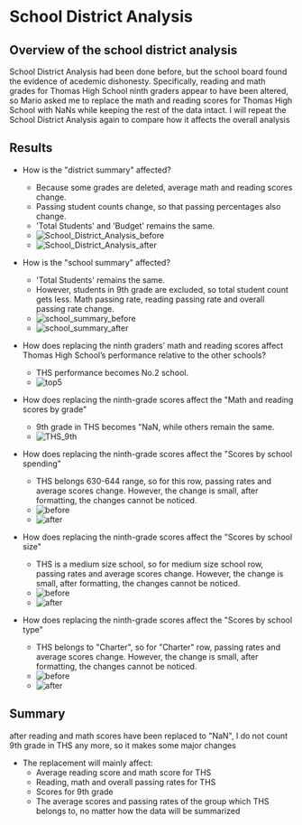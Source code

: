 # School District Analysis
## Overview of the school district analysis
School District Analysis had been done before, but the school board found the evidence of acedemic dishonesty. Specifically, reading and math grades for Thomas High School ninth graders appear to have been altered, so Mario asked me to replace the math and reading scores for Thomas High School with NaNs while keeping the rest of the data intact. I will repeat the School District Analysis again to compare how it affects the overall analysis

## Results
- How is the "district summary" affected?
    - Because some grades are deleted, average math and reading scores change.
    - Passing student counts change, so that passing percentages also change.
    - 'Total Students' and 'Budget' remains the same.
    - ![School_District_Analysis_before](Resourses/School_District_Analysis_before.png)
    - ![School_District_Analysis_after](Resourses/School_District_Analysis_after.png)

- How is the "school summary" affected?
    - 'Total Students' remains the same.
    - However, students in 9th grade are excluded, so total student count gets less. Math passing rate, reading passing rate and overall passing rate change.
    - ![school_summary_before](Resourses/school_summary_before.png)
    - ![school_summary_after](Resourses/school_summary_after.png)
    
- How does replacing the ninth graders’ math and reading scores affect Thomas High School’s performance relative to the other schools?
    - THS performance becomes No.2 school.
    - ![top5](Resourses/top5.png)

- How does replacing the ninth-grade scores affect the "Math and reading scores by grade"
    -  9th grade in THS becomes "NaN, while others remain the same.
    - ![THS_9th](Resourses/THS_9th.png)

- How does replacing the ninth-grade scores affect the "Scores by school spending"
    - THS belongs 630-644 range, so for this row, passing rates and average scores change. However, the change is small, after formatting, the changes cannot be noticed.
    - ![before](Resourses/spending_before.png)
    - ![after](Resourses/spending_after.png)

- How does replacing the ninth-grade scores affect the "Scores by school size"
    - THS is a medium size school, so for medium size school row, passing rates and average scores change. However, the change is small, after formatting, the changes cannot be noticed.
    - ![before](Resourses/size_before.png)
    - ![after](Resourses/size_after.png)

- How does replacing the ninth-grade scores affect the "Scores by school type"
    - THS belongs to "Charter", so	for "Charter" row, passing rates and average scores change. However, the change is small, after formatting, the changes cannot be noticed.
    - ![before](Resourses/type_before.png)
    - ![after](Resourses/type_after.png)

## Summary
after reading and math scores have been replaced to "NaN", I do not count 9th grade in THS any more, so it makes some major changes

- The replacement will mainly affect:
    - Average reading score and math score for THS
    - Reading, math and overall passing rates for THS
    - Scores for 9th grade
    - The average scores and passing rates of the group which THS belongs to, no matter how the data will be summarized
    
